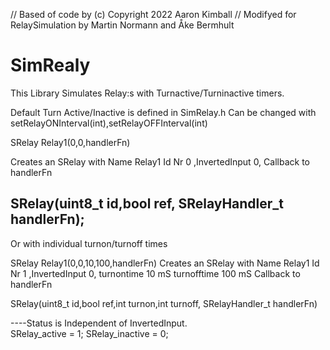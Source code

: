 // Based of code by (c) Copyright 2022 Aaron Kimball
// Modifyed for RelaySimulation by Martin Normann and Åke Bermhult

# SimRealy
This Library Simulates Relay:s with Turnactive/Turninactive timers. 

Default Turn Active/Inactive is defined in SimRelay.h
Can be changed with  setRelayONInterval(int),setRelayOFFInterval(int)

SRelay Relay1(0,0,handlerFn)

Creates an SRelay with Name Relay1   Id Nr 0 ,InvertedInput 0, Callback to handlerFn

  SRelay(uint8_t id,bool ref, SRelayHandler_t handlerFn);
  ----------------------
Or with individual turnon/turnoff times 

SRelay Relay1(0,0,10,100,handlerFn)
Creates an SRelay with Name Relay1   Id Nr 1 ,InvertedInput 0, turnontime 10 mS turnofftime 100 mS Callback to handlerFn

SRelay(uint8_t id,bool ref,int turnon,int turnoff, SRelayHandler_t handlerFn)

----Status is Independent of InvertedInput.  
SRelay_active = 1;
SRelay_inactive = 0;
